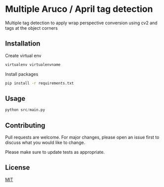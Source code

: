 # Multiple Aruco / April tag detection

Multiple tag detection to apply wrap perspective conversion using cv2 and tags at the object corners 

## Installation

Create virtual env



```bash
virtualenv virtualenvname
```
Install packages

```bash
pip install -r requirements.txt
```

## Usage

```python
python src/main.py
```

## Contributing
Pull requests are welcome. For major changes, please open an issue first to discuss what you would like to change.

Please make sure to update tests as appropriate.

## License
[MIT](https://choosealicense.com/licenses/mit/)
